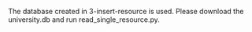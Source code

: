 The database created in 3-insert-resource is used. Please download the university.db and run read_single_resource.py.
